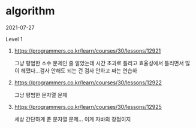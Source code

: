 # algorithm

2021-07-27

Level 1

1. https://programmers.co.kr/learn/courses/30/lessons/12921

   그냥 평범한 소수 문제인 줄 알았는데 시간 초과로 틀리고 효율성에서 틀리면서 많이 헤맸다...검사 안해도 되는 건 검사 안하고 짜는 연습하 
   
2. https://programmers.co.kr/learn/courses/30/lessons/12922

   그냥 평범한 문자열 문제

3. https://programmers.co.kr/learn/courses/30/lessons/12925

   세상 간단하게 푼 문자열 문제... 이게 자바의 장점이지